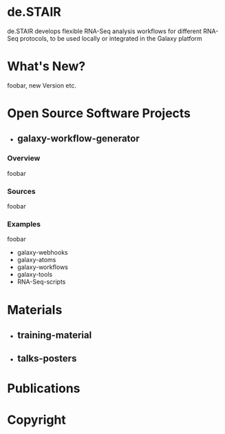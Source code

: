 # de.STAIR
de.STAIR develops flexible RNA-Seq analysis workflows for different RNA-Seq protocols, to be used locally or integrated in the Galaxy platform

# What's New?
foobar, new Version etc.

# Open Source Software Projects
* ## galaxy-workflow-generator
### Overview
foobar
### Sources
foobar
### Examples
foobar
* galaxy-webhooks
* galaxy-atoms
* galaxy-workflows
* galaxy-tools
* RNA-Seq-scripts

# Materials
* ## training-material
* ## talks-posters

# Publications

# Copyright
